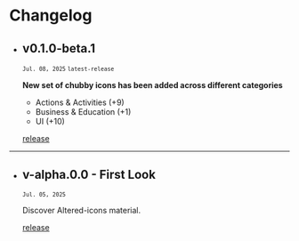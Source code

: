 # Changelog

- ## v0.1.0-beta.1
	<sub>`Jul. 08, 2025` `latest-release`</sub>
	
	**New set of chubby icons has been added across different categories**
	- Actions & Activities (+9)
	- Business & Education (+1)
	- UI (+10)
	
	[release](https://github.com/dot-alter/Altered-Icons-Pack/releases/tag/chubby-v0.1.0-beta.1)


---

- ## v-alpha.0.0 - First Look
	<sub>`Jul. 05, 2025`</sub>
	
	Discover Altered-icons material.
	
	[release](https://github.com/dot-alter/Altered-Icons-Pack/releases/tag/v-a.0.0)